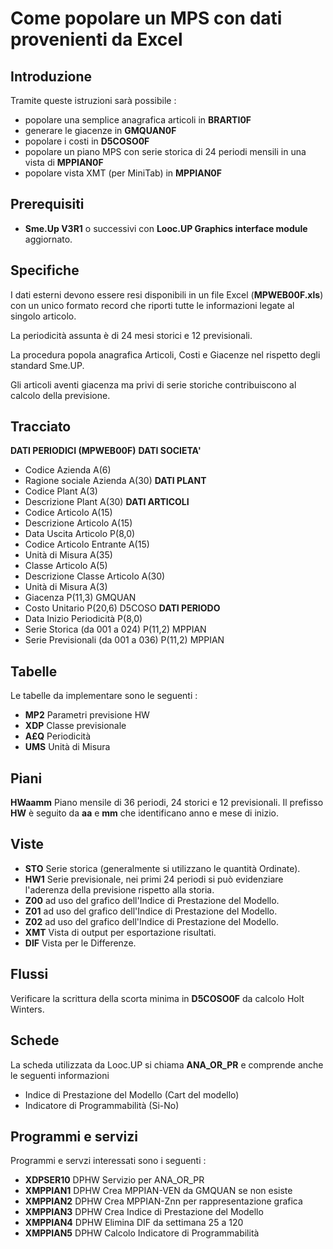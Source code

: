 # Come popolare un MPS con dati provenienti da Excel

## Introduzione
Tramite queste istruzioni sarà possibile : 
 * popolare una semplice anagrafica articoli in **BRARTI0F**
 * generare le giacenze in **GMQUAN0F**
 * popolare i costi in **D5COSO0F**
 * popolare un piano MPS con serie storica di 24 periodi mensili in una vista di **MPPIAN0F**
 * popolare vista XMT (per MiniTab) in **MPPIAN0F**

## Prerequisiti
 * __Sme.Up V3R1__ o successivi con __Looc.UP Graphics interface module__ aggiornato.

## Specifiche
I dati esterni devono essere resi disponibili in un file Excel (**MPWEB00F.xls**) con un unico formato record che riporti tutte le informazioni legate al singolo articolo.

La periodicità assunta è di 24 mesi storici e 12 previsionali.

La procedura popola anagrafica Articoli, Costi e Giacenze nel rispetto degli standard Sme.UP.

Gli articoli aventi giacenza ma privi di serie storiche contribuiscono al calcolo della previsione.

## Tracciato
**DATI PERIODICI (MPWEB00F)**
__DATI SOCIETA'__
 * Codice Azienda			A(6)
 * Ragione sociale Azienda		A(30)
__DATI PLANT__
 * Codice Plant				A(3)
 * Descrizione Plant			A(30)
__DATI ARTICOLI__
 * Codice Articolo			A(15)
 * Descrizione Articolo			A(15)
 * Data Uscita Articolo			P(8,0)
 * Codice Articolo Entrante		A(15)
 * Unità di Misura			A(35)
 * Classe Articolo			A(5)
 * Descrizione Classe Articolo		A(30)
 * Unità di Misura			A(3)
 * Giacenza				P(11,3) GMQUAN
 * Costo Unitario			P(20,6) D5COSO
__DATI PERIODO__
 * Data Inizio Periodicità		P(8,0)
 * Serie Storica (da 001 a 024)		P(11,2) MPPIAN
 * Serie Previsionali (da 001 a 036)	P(11,2) MPPIAN

## Tabelle
Le tabelle da implementare sono le seguenti : 
 * **MP2** Parametri previsione HW
 * **XDP** Classe previsionale
 * **A£Q** Periodicità
 * **UMS** Unità di Misura

## Piani
**HWaamm** Piano mensile di 36 periodi, 24 storici e 12 previsionali.
Il prefisso **HW** è seguito da **aa** e **mm** che identificano anno e mese di inizio.

## Viste
 * **STO** Serie storica (generalmente si utilizzano le quantità Ordinate).
 * **HW1** Serie previsionale, nei primi 24 periodi si può evidenziare l'aderenza della previsione rispetto alla storia.
 * **Z00** ad uso del grafico dell'Indice di Prestazione del Modello.
 * **Z01** ad uso del grafico dell'Indice di Prestazione del Modello.
 * **Z02** ad uso del grafico dell'Indice di Prestazione del Modello.
 * **XMT** Vista di output per esportazione risultati.
 * **DIF** Vista per le Differenze.

## Flussi

Verificare la scrittura della scorta minima in **D5COSO0F** da calcolo Holt Winters.

## Schede
La scheda utilizzata da Looc.UP si chiama **ANA_OR_PR** e comprende anche le seguenti informazioni
 * Indice di Prestazione del Modello (Cart del modello)
 * Indicatore di Programmabilità (Si-No)

## Programmi e servizi
Programmi e servzi interessati sono i seguenti : 
 * **XDPSER10** DPHW Servizio per ANA_OR_PR
 * **XMPPIAN1** DPHW Crea MPPIAN-VEN da GMQUAN se non esiste
 * **XMPPIAN2** DPHW Crea MPPIAN-Znn per rappresentazione grafica
 * **XMPPIAN3** DPHW Crea Indice di Prestazione del Modello
 * **XMPPIAN4** DPHW Elimina DIF da settimana 25 a 120
 * **XMPPIAN5** DPHW Calcolo Indicatore di Programmabilità

